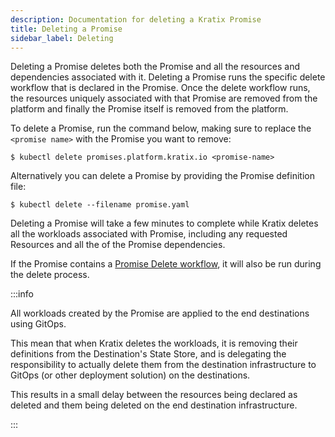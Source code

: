 ```yaml
---
description: Documentation for deleting a Kratix Promise
title: Deleting a Promise
sidebar_label: Deleting
---
```

Deleting a Promise deletes both the Promise and all the resources and dependencies associated with it. Deleting a Promise runs the specific delete workflow that is declared in the Promise. Once the delete workflow runs, the resources uniquely associated with that Promise are removed from the platform and finally the Promise itself is removed from the platform.

To delete a Promise, run the command below, making sure to replace the
`<promise name>` with the Promise you want to remove:

```shell-session
$ kubectl delete promises.platform.kratix.io <promise-name>
```

Alternatively you can delete a Promise by providing the Promise definition file:

```shell-session
$ kubectl delete --filename promise.yaml
```

Deleting a Promise will take a few minutes to complete while Kratix deletes all the
workloads associated with Promise, including any requested Resources and all the of the
Promise dependencies.

If the Promise contains a [Promise Delete workflow](../promises/workflows#delete-workflows),
it will also be run during the delete process.

:::info

All workloads created by the Promise are applied to the end destinations using GitOps.

This mean that when Kratix deletes the workloads, it is removing their definitions from
the Destination's State Store, and is delegating the responsibility to actually delete
them from the destination infrastructure to GitOps (or other deployment solution) on the
destinations.

This results in a small delay between the resources being declared as deleted and them
being deleted on the end destination infrastructure.

:::
